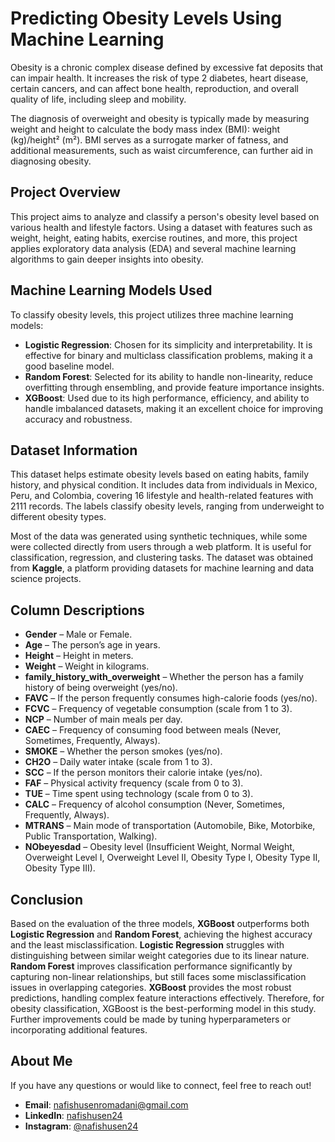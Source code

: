 # Predicting Obesity Levels Using Machine Learning

Obesity is a chronic complex disease defined by excessive fat deposits that can impair health. It increases the risk of type 2 diabetes, heart disease, certain cancers, and can affect bone health, reproduction, and overall quality of life, including sleep and mobility.

The diagnosis of overweight and obesity is typically made by measuring weight and height to calculate the body mass index (BMI): weight (kg)/height² (m²). BMI serves as a surrogate marker of fatness, and additional measurements, such as waist circumference, can further aid in diagnosing obesity.

## Project Overview

This project aims to analyze and classify a person's obesity level based on various health and lifestyle factors. Using a dataset with features such as weight, height, eating habits, exercise routines, and more, this project applies exploratory data analysis (EDA) and several machine learning algorithms to gain deeper insights into obesity.

## Machine Learning Models Used

To classify obesity levels, this project utilizes three machine learning models:
- **Logistic Regression**: Chosen for its simplicity and interpretability. It is effective for binary and multiclass classification problems, making it a good baseline model.
- **Random Forest**: Selected for its ability to handle non-linearity, reduce overfitting through ensembling, and provide feature importance insights.
- **XGBoost**: Used due to its high performance, efficiency, and ability to handle imbalanced datasets, making it an excellent choice for improving accuracy and robustness.

## Dataset Information

This dataset helps estimate obesity levels based on eating habits, family history, and physical condition. It includes data from individuals in Mexico, Peru, and Colombia, covering 16 lifestyle and health-related features with 2111 records. The labels classify obesity levels, ranging from underweight to different obesity types.

Most of the data was generated using synthetic techniques, while some were collected directly from users through a web platform. It is useful for classification, regression, and clustering tasks. The dataset was obtained from **Kaggle**, a platform providing datasets for machine learning and data science projects.

## Column Descriptions
- **Gender** – Male or Female.
- **Age** – The person’s age in years.
- **Height** – Height in meters.
- **Weight** – Weight in kilograms.
- **family_history_with_overweight** – Whether the person has a family history of being overweight (yes/no).
- **FAVC** – If the person frequently consumes high-calorie foods (yes/no).
- **FCVC** – Frequency of vegetable consumption (scale from 1 to 3).
- **NCP** – Number of main meals per day.
- **CAEC** – Frequency of consuming food between meals (Never, Sometimes, Frequently, Always).
- **SMOKE** – Whether the person smokes (yes/no).
- **CH2O** – Daily water intake (scale from 1 to 3).
- **SCC** – If the person monitors their calorie intake (yes/no).
- **FAF** – Physical activity frequency (scale from 0 to 3).
- **TUE** – Time spent using technology (scale from 0 to 3).
- **CALC** – Frequency of alcohol consumption (Never, Sometimes, Frequently, Always).
- **MTRANS** – Main mode of transportation (Automobile, Bike, Motorbike, Public Transportation, Walking).
- **NObeyesdad** – Obesity level (Insufficient Weight, Normal Weight, Overweight Level I, Overweight Level II, Obesity Type I, Obesity Type II, Obesity Type III).

## Conclusion
Based on the evaluation of the three models, **XGBoost** outperforms both **Logistic Regression** and **Random Forest**, achieving the highest accuracy and the least misclassification. **Logistic Regression** struggles with distinguishing between similar weight categories due to its linear nature. **Random Forest** improves classification performance significantly by capturing non-linear relationships, but still faces some misclassification issues in overlapping categories. **XGBoost** provides the most robust predictions, handling complex feature interactions effectively. Therefore, for obesity classification, XGBoost is the best-performing model in this study. Further improvements could be made by tuning hyperparameters or incorporating additional features.

## About Me
If you have any questions or would like to connect, feel free to reach out!

- **Email**: nafishusenromadani@gmail.com  
- **LinkedIn**: [nafishusen24](https://www.linkedin.com/in/nafishusen24/)  
- **Instagram**: [@nafishusen24](https://www.instagram.com/nafishusen24/)

